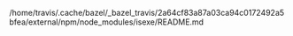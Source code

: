 /home/travis/.cache/bazel/_bazel_travis/2a64cf83a87a03ca94c0172492a5bfea/external/npm/node_modules/isexe/README.md